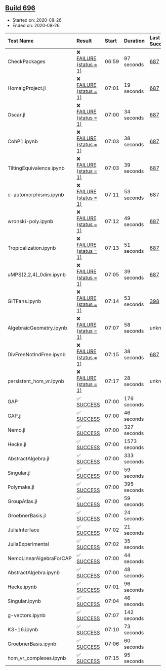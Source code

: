 ## [Build 696](https://oscarci.mathematik.uni-kl.de/job/oscar-stable/696/)

* Started on: 2020-08-26
* Ended on: 2020-08-26

| Test Name    | Result | Start | Duration | Last Success | First Failure |
|:-------------|:-------|:------|:---------|:-------------|:--------------|
| CheckPackages | ❌ [FAILURE (status = 1)](https://oscarci.mathematik.uni-kl.de/job/oscar-stable/696/artifact/logs/build-696/CheckPackages.log) | 06:59 | 97 seconds | [687](https://oscarci.mathematik.uni-kl.de/job/oscar-stable/687/) | [688](https://oscarci.mathematik.uni-kl.de/job/oscar-stable/688/) |
| HomalgProject.jl | ❌ [FAILURE (status = 1)](https://oscarci.mathematik.uni-kl.de/job/oscar-stable/696/artifact/logs/build-696/HomalgProject.jl.log) | 07:01 | 19 seconds | [687](https://oscarci.mathematik.uni-kl.de/job/oscar-stable/687/) | [688](https://oscarci.mathematik.uni-kl.de/job/oscar-stable/688/) |
| Oscar.jl | ❌ [FAILURE (status = 1)](https://oscarci.mathematik.uni-kl.de/job/oscar-stable/696/artifact/logs/build-696/Oscar.jl.log) | 07:00 | 34 seconds | [687](https://oscarci.mathematik.uni-kl.de/job/oscar-stable/687/) | [688](https://oscarci.mathematik.uni-kl.de/job/oscar-stable/688/) |
| CohP1.ipynb | ❌ [FAILURE (status = 1)](https://oscarci.mathematik.uni-kl.de/job/oscar-stable/696/artifact/logs/build-696/CohP1.ipynb.log) | 07:03 | 38 seconds | [687](https://oscarci.mathematik.uni-kl.de/job/oscar-stable/687/) | [688](https://oscarci.mathematik.uni-kl.de/job/oscar-stable/688/) |
| TiltingEquivalence.ipynb | ❌ [FAILURE (status = 1)](https://oscarci.mathematik.uni-kl.de/job/oscar-stable/696/artifact/logs/build-696/TiltingEquivalence.ipynb.log) | 07:03 | 39 seconds | [687](https://oscarci.mathematik.uni-kl.de/job/oscar-stable/687/) | [688](https://oscarci.mathematik.uni-kl.de/job/oscar-stable/688/) |
| c-automorphisms.ipynb | ❌ [FAILURE (status = 1)](https://oscarci.mathematik.uni-kl.de/job/oscar-stable/696/artifact/logs/build-696/c-automorphisms.ipynb.log) | 07:11 | 53 seconds | [687](https://oscarci.mathematik.uni-kl.de/job/oscar-stable/687/) | [688](https://oscarci.mathematik.uni-kl.de/job/oscar-stable/688/) |
| wronski-poly.ipynb | ❌ [FAILURE (status = 1)](https://oscarci.mathematik.uni-kl.de/job/oscar-stable/696/artifact/logs/build-696/wronski-poly.ipynb.log) | 07:12 | 49 seconds | [687](https://oscarci.mathematik.uni-kl.de/job/oscar-stable/687/) | [688](https://oscarci.mathematik.uni-kl.de/job/oscar-stable/688/) |
| Tropicalization.ipynb | ❌ [FAILURE (status = 1)](https://oscarci.mathematik.uni-kl.de/job/oscar-stable/696/artifact/logs/build-696/Tropicalization.ipynb.log) | 07:13 | 51 seconds | [687](https://oscarci.mathematik.uni-kl.de/job/oscar-stable/687/) | [688](https://oscarci.mathematik.uni-kl.de/job/oscar-stable/688/) |
| uMPS(2,2,4)_0dim.ipynb | ❌ [FAILURE (status = 1)](https://oscarci.mathematik.uni-kl.de/job/oscar-stable/696/artifact/logs/build-696/uMPS-2-2-4-_0dim.ipynb.log) | 07:05 | 39 seconds | [687](https://oscarci.mathematik.uni-kl.de/job/oscar-stable/687/) | [688](https://oscarci.mathematik.uni-kl.de/job/oscar-stable/688/) |
| GITFans.ipynb | ❌ [FAILURE (status = 1)](https://oscarci.mathematik.uni-kl.de/job/oscar-stable/696/artifact/logs/build-696/GITFans.ipynb.log) | 07:14 | 53 seconds | [398](https://oscarci.mathematik.uni-kl.de/job/oscar-stable/398/) | [399](https://oscarci.mathematik.uni-kl.de/job/oscar-stable/399/) |
| AlgebraicGeometry.ipynb | ❌ [FAILURE (status = 1)](https://oscarci.mathematik.uni-kl.de/job/oscar-stable/696/artifact/logs/build-696/AlgebraicGeometry.ipynb.log) | 07:07 | 58 seconds | unknown | unknown |
| DivFreeNotIndFree.ipynb | ❌ [FAILURE (status = 1)](https://oscarci.mathematik.uni-kl.de/job/oscar-stable/696/artifact/logs/build-696/DivFreeNotIndFree.ipynb.log) | 07:15 | 38 seconds | [687](https://oscarci.mathematik.uni-kl.de/job/oscar-stable/687/) | [688](https://oscarci.mathematik.uni-kl.de/job/oscar-stable/688/) |
| persistent_hom_vr.ipynb | ❌ [FAILURE (status = 1)](https://oscarci.mathematik.uni-kl.de/job/oscar-stable/696/artifact/logs/build-696/persistent_hom_vr.ipynb.log) | 07:17 | 28 seconds | unknown | unknown |
| GAP | ✅ [SUCCESS](https://oscarci.mathematik.uni-kl.de/job/oscar-stable/696/artifact/logs/build-696/GAP.log) | 07:00 | 176 seconds |  |  |
| GAP.jl | ✅ [SUCCESS](https://oscarci.mathematik.uni-kl.de/job/oscar-stable/696/artifact/logs/build-696/GAP.jl.log) | 07:00 | 46 seconds |  |  |
| Nemo.jl | ✅ [SUCCESS](https://oscarci.mathematik.uni-kl.de/job/oscar-stable/696/artifact/logs/build-696/Nemo.jl.log) | 07:00 | 327 seconds |  |  |
| Hecke.jl | ✅ [SUCCESS](https://oscarci.mathematik.uni-kl.de/job/oscar-stable/696/artifact/logs/build-696/Hecke.jl.log) | 07:00 | 1573 seconds |  |  |
| AbstractAlgebra.jl | ✅ [SUCCESS](https://oscarci.mathematik.uni-kl.de/job/oscar-stable/696/artifact/logs/build-696/AbstractAlgebra.jl.log) | 07:00 | 333 seconds |  |  |
| Singular.jl | ✅ [SUCCESS](https://oscarci.mathematik.uni-kl.de/job/oscar-stable/696/artifact/logs/build-696/Singular.jl.log) | 07:00 | 59 seconds |  |  |
| Polymake.jl | ✅ [SUCCESS](https://oscarci.mathematik.uni-kl.de/job/oscar-stable/696/artifact/logs/build-696/Polymake.jl.log) | 07:00 | 395 seconds |  |  |
| GroupAtlas.jl | ✅ [SUCCESS](https://oscarci.mathematik.uni-kl.de/job/oscar-stable/696/artifact/logs/build-696/GroupAtlas.jl.log) | 07:00 | 59 seconds |  |  |
| GroebnerBasis.jl | ✅ [SUCCESS](https://oscarci.mathematik.uni-kl.de/job/oscar-stable/696/artifact/logs/build-696/GroebnerBasis.jl.log) | 07:00 | 24 seconds |  |  |
| JuliaInterface | ✅ [SUCCESS](https://oscarci.mathematik.uni-kl.de/job/oscar-stable/696/artifact/logs/build-696/JuliaInterface.log) | 07:02 | 21 seconds |  |  |
| JuliaExperimental | ✅ [SUCCESS](https://oscarci.mathematik.uni-kl.de/job/oscar-stable/696/artifact/logs/build-696/JuliaExperimental.log) | 07:02 | 35 seconds |  |  |
| NemoLinearAlgebraForCAP | ✅ [SUCCESS](https://oscarci.mathematik.uni-kl.de/job/oscar-stable/696/artifact/logs/build-696/NemoLinearAlgebraForCAP.log) | 07:00 | 44 seconds |  |  |
| AbstractAlgebra.ipynb | ✅ [SUCCESS](https://oscarci.mathematik.uni-kl.de/job/oscar-stable/696/artifact/logs/build-696/AbstractAlgebra.ipynb.log) | 07:00 | 48 seconds |  |  |
| Hecke.ipynb | ✅ [SUCCESS](https://oscarci.mathematik.uni-kl.de/job/oscar-stable/696/artifact/logs/build-696/Hecke.ipynb.log) | 07:01 | 96 seconds |  |  |
| Singular.ipynb | ✅ [SUCCESS](https://oscarci.mathematik.uni-kl.de/job/oscar-stable/696/artifact/logs/build-696/Singular.ipynb.log) | 07:04 | 46 seconds |  |  |
| g-vectors.ipynb | ✅ [SUCCESS](https://oscarci.mathematik.uni-kl.de/job/oscar-stable/696/artifact/logs/build-696/g-vectors.ipynb.log) | 07:07 | 142 seconds |  |  |
| K3-16.ipynb | ✅ [SUCCESS](https://oscarci.mathematik.uni-kl.de/job/oscar-stable/696/artifact/logs/build-696/K3-16.ipynb.log) | 07:10 | 73 seconds |  |  |
| GroebnerBasis.ipynb | ✅ [SUCCESS](https://oscarci.mathematik.uni-kl.de/job/oscar-stable/696/artifact/logs/build-696/GroebnerBasis.ipynb.log) | 07:06 | 60 seconds |  |  |
| hom_vr_complexes.ipynb | ✅ [SUCCESS](https://oscarci.mathematik.uni-kl.de/job/oscar-stable/696/artifact/logs/build-696/hom_vr_complexes.ipynb.log) | 07:15 | 95 seconds |  |  |
